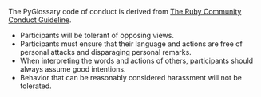 The PyGlossary code of conduct is derived from [The Ruby Community Conduct Guideline](https://www.ruby-lang.org/en/conduct/).

-	Participants will be tolerant of opposing views.
-	Participants must ensure that their language and actions are free of personal attacks and disparaging personal remarks.
-	When interpreting the words and actions of others, participants should always assume good intentions.
-	Behavior that can be reasonably considered harassment will not be tolerated.
